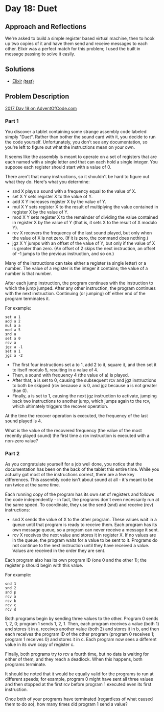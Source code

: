 # Day 18: Duet

## Approach and Reflections

We're asked to build a simple register based virtual machine, then to hook up
two copies of it and have them send and receive messages to each other. Elixir
was a perfect match for this problem; I used the built in message passing to
solve it easily.

## Solutions

- [Elixir](./elixir_day18/lib/elixir_day18.ex) [(test)](./elixir_day18/test/elixir_day18_test.exs)

## Problem Description

[2017 Day 18 on AdventOfCode.com](https://adventofcode.com/2017/day/18)

### Part 1

You discover a tablet containing some strange assembly code labeled simply
"Duet". Rather than bother the sound card with it, you decide to run the code
yourself. Unfortunately, you don't see any documentation, so you're left to
figure out what the instructions mean on your own.

It seems like the assembly is meant to operate on a set of registers that are
each named with a single letter and that can each hold a single integer. You
suppose each register should start with a value of 0.

There aren't that many instructions, so it shouldn't be hard to figure out
what they do. Here's what you determine:

- snd X plays a sound with a frequency equal to the value of X.
- set X Y sets register X to the value of Y.
- add X Y increases register X by the value of Y.
- mul X Y sets register X to the result of multiplying the value contained in
  register X by the value of Y.
- mod X Y sets register X to the remainder of dividing the value contained in
  register X by the value of Y (that is, it sets X to the result of X modulo
  Y).
- rcv X recovers the frequency of the last sound played, but only when the
  value of X is not zero. (If it is zero, the command does nothing.)
- jgz X Y jumps with an offset of the value of Y, but only if the value of
  X is greater than zero. (An offset of 2 skips the next instruction, an
  offset of -1 jumps to the previous instruction, and so on.)

Many of the instructions can take either a register (a single letter) or
a number. The value of a register is the integer it contains; the value of
a number is that number.

After each jump instruction, the program continues with the instruction to
which the jump jumped. After any other instruction, the program continues with
the next instruction. Continuing (or jumping) off either end of the program
terminates it.

For example:

```
set a 1
add a 2
mul a a
mod a 5
snd a
set a 0
rcv a
jgz a -1
set a 1
jgz a -2
```

- The first four instructions set a to 1, add 2 to it, square it, and then set
  it to itself modulo 5, resulting in a value of 4.
- Then, a sound with frequency 4 (the value of a) is played.
- After that, a is set to 0, causing the subsequent rcv and jgz instructions
  to both be skipped (rcv because a is 0, and jgz because a is not greater
  than 0).
- Finally, a is set to 1, causing the next jgz instruction to activate,
  jumping back two instructions to another jump, which jumps again to the rcv,
  which ultimately triggers the recover operation.

At the time the recover operation is executed, the frequency of the last sound
played is 4.

What is the value of the recovered frequency (the value of the most recently
played sound) the first time a rcv instruction is executed with a non-zero
value?

### Part 2

As you congratulate yourself for a job well done, you notice that the
documentation has been on the back of the tablet this entire time. While you
actually got most of the instructions correct, there are a few key
differences. This assembly code isn't about sound at all - it's meant to be
run twice at the same time.

Each running copy of the program has its own set of registers and follows the
code independently - in fact, the programs don't even necessarily run at the
same speed. To coordinate, they use the send (snd) and receive (rcv)
instructions:

- snd X sends the value of X to the other program. These values wait in
  a queue until that program is ready to receive them. Each program has its
  own message queue, so a program can never receive a message it sent.
- rcv X receives the next value and stores it in register X. If no values are
  in the queue, the program waits for a value to be sent to it. Programs do
  not continue to the next instruction until they have received a value.
  Values are received in the order they are sent.

Each program also has its own program ID (one 0 and the other 1); the register
p should begin with this value.

For example:

```
snd 1
snd 2
snd p
rcv a
rcv b
rcv c
rcv d
```

Both programs begin by sending three values to the other. Program 0 sends 1,
2, 0; program 1 sends 1, 2, 1. Then, each program receives a value (both 1)
and stores it in a, receives another value (both 2) and stores it in b, and
then each receives the program ID of the other program (program 0 receives 1;
program 1 receives 0) and stores it in c. Each program now sees a different
value in its own copy of register c.

Finally, both programs try to rcv a fourth time, but no data is waiting for
either of them, and they reach a deadlock. When this happens, both programs
terminate.

It should be noted that it would be equally valid for the programs to run at
different speeds; for example, program 0 might have sent all three values and
then stopped at the first rcv before program 1 executed even its first
instruction.

Once both of your programs have terminated (regardless of what caused them to
do so), how many times did program 1 send a value?
